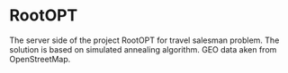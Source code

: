 # RootOPT
The server side of the project RootOPT for travel salesman problem. The solution is based on simulated annealing algorithm. GEO data aken from OpenStreetMap.
